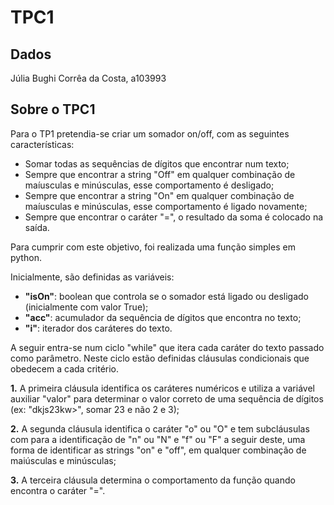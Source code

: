 # TPC1

## Dados

Júlia Bughi Corrêa da Costa, a103993

## Sobre o TPC1

Para o TP1 pretendia-se criar um somador on/off, com as seguintes características:
- Somar todas as sequências de dígitos que encontrar num texto;
- Sempre que encontrar a string "Off" em qualquer combinação de maíusculas e minúsculas, esse comportamento é desligado;
- Sempre que encontrar a string "On" em qualquer combinação de maíusculas e minúsculas, esse comportamento é ligado novamente;
- Sempre que encontrar o caráter "=", o resultado da soma é colocado na saída.

Para cumprir com este objetivo, foi realizada uma função simples em python.

Inicialmente, são definidas as variáveis:
- **"isOn"**: boolean que controla se o somador está ligado ou desligado (inicialmente com valor True);
- **"acc"**: acumulador da sequência de dígitos que encontra no texto;
- **"i"**: iterador dos caráteres do texto.

A seguir entra-se num ciclo "while" que itera cada caráter do texto passado como parâmetro. Neste ciclo estão definidas cláusulas condicionais que obedecem a cada critério.

**1.** A primeira cláusula identifica os caráteres numéricos e utiliza a variável auxiliar "valor" para determinar o valor correto de uma sequência de dígitos (ex: "dkjs23kw>", somar 23 e não 2 e 3); 

**2.** A segunda cláusula identifica o caráter "o" ou "O" e tem subcláusulas com para a identificação de "n" ou "N" e "f" ou "F" a seguir deste, uma forma de identificar as strings "on" e "off", em qualquer combinação de maiúsculas e minúsculas;

**3.** A terceira cláusula determina o comportamento da função quando encontra o caráter "=".

